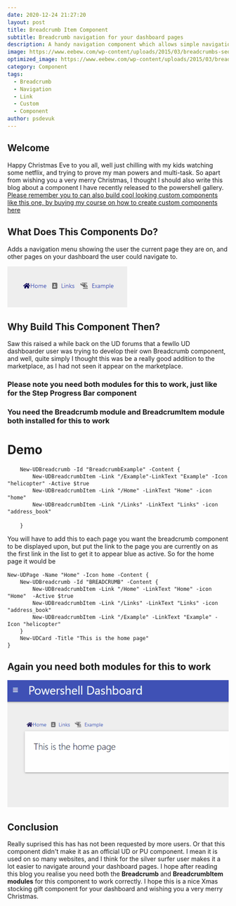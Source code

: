 ```yaml
---
date: 2020-12-24 21:27:20
layout: post
title: Breadcrumb Item Component
subtitle: Breadcrumb navigation for your dashboard pages
description: A handy navigation component which allows simple navigation of your dashboard pages. This component requires 2 modules
image: https://www.eebew.com/wp-content/uploads/2015/03/breadcrumbs-seo-710x400.png
optimized_image: https://www.eebew.com/wp-content/uploads/2015/03/breadcrumbs-seo-710x400.png
category: Component
tags:
  - Breadcrumb
  - Navigation
  - Link
  - Custom
  - Component
author: psdevuk
---
```


## Welcome

Happy Christmas Eve to you all, well just chilling with my kids watching some netflix, and trying to prove my man powers and multi-task.  So apart from wishing you a very merry Christmas, I thought I should also write this blog about a component I have recently released to the powershell gallery.
[Please remember you to can also build cool looking custom components like this one, by buying my course on how to create custom components here](https://psdevuk.github.io/ud-flix/Video-Course-With-Me/)

## What Does This Components Do?

Adds a navigation menu showing the user the current page they are on, and other pages on your dashboard the user could navigate to. 

![placeholder](https://github.com/psDevUK/UDBreadCrumb/blob/main/Breadcrumb.PNG?raw=true "Simple Demo")

## Why Build This Component Then?

Saw this raised a while back on the UD forums that a fewllo UD dashboarder user was trying to develop their own Breadcrumb component, and well, quite simply I thought this was be a really good addition to the marketplace, as I had not seen it appear on the marketplace. 

### Please note you need both modules for this to work, just like for the Step Progress Bar component

### You need the Breadcrumb module and BreadcrumItem module both installed for this to work

# Demo 
```
    New-UDBreadcrumb -Id "BreadcrumbExample" -Content {
        New-UDBreadcrumbItem -Link "/Example"-LinkText "Example" -Icon "helicopter" -Active $true
        New-UDBreadcrumbItem -Link "/Home" -LinkText "Home" -icon "home"
        New-UDBreadcrumbItem -Link "/Links" -LinkText "Links" -icon "address_book"

    }
```

You will have to add this to each page you want the breadcrumb component to be displayed upon, but put the link to the page you are currently on as the first link in the list to get it to appear blue as active.  So for the home page it would be
```
New-UDPage -Name "Home" -Icon home -Content {
    New-UDBreadcrumb -Id "BREADCRUMB" -Content {
        New-UDBreadcrumbItem -Link "/Home" -LinkText "Home" -icon "Home"  -Active $true
        New-UDBreadcrumbItem -Link "/Links" -LinkText "Links" -icon "address_book"
        New-UDBreadcrumbItem -Link "/Example" -LinkText "Example" -Icon "helicopter"
    }
    New-UDCard -Title "This is the home page"
}
```

## Again you need both modules for this to work
![placeholder](https://github.com/psDevUK/UDBreadCrumb/blob/main/Breadcrumb.gif?raw=true "Simple Demo")

## Conclusion

Really suprised this has has not been requested by more users. Or that this component didn't make it as an official UD or PU component. I mean it is used on so many websites, and I think for the silver surfer user makes it a lot easier to navigate around your dashboard pages. I hope after reading this blog you realise you need both the **Breadcrumb** and **BreadcrumbItem** **modules** for this component to work correctly. I hope this is a nice Xmas stocking gift component for your dashboard and wishing you a very merry Christmas.
